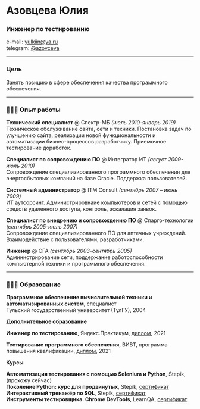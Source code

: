 # Азовцева Юлия

### Инженер по тестированию

e-mail: [yulkiin@ya.ru](mailto:yulkiin@ya.ru) <br>
telegram: [@azovceva](https://t.me/azovceva)

***
### Цель

Занять позицию в сфере обеспечения качества программного обеспечения.

***
### 👩🏼‍💻 Опыт работы

**Технический специалист** @ Спектр-МБ _(июль 2010-январь 2019)_ <br>
Техническое обслуживание сайта, сети и техники. Постановка задач по улучшению сайта, реализации новой функциональности и автоматизации бизнес-процессов разработчику. Приемочное тестирование доработок. <br>

**Специалист по сопровождению ПО** @ Интегратор ИТ _(август 2009-июль 2010)_ <br>
Сопровождение специализированного программного обеспечения для энергосбытовых компаний на базе Oracle. Поддержка пользователей.

**Системный администратор** @ ITM Consult _(сентябрь 2007 – июнь 2009)_ <br>
ИТ аутсорсинг. Администрировнаие компьютеров и сетей с помощью средств удаленного доступа, контроль, эскалация заявок.

**Специалист по внедрению и сопровождению ПО** @ Спарго-технологии _(сентябрь 2005-июль 2007)_ <br>
Сопровождение специализированного ПО для аптечных учреждений. Взаимодействие с пользователями, разработчиками.

**Инженер** @ СГА _(сентябрь 2003-сентябрь 2005)_ <br>
Администрирование сети, поддержание работоспособности компьютерной техники и программного обеспечения.
    
***
### 👩🏼‍🎓 Образование

**Программное обеспечение вычислительной техники и автоматизированных систем**, специалист <br>
Тульский государственный университет (ТулГУ), 2004 <br>

**Дополнительное образование**

**Инженер по тестированию**, Яндекс.Практикум, [диплом](https://disk.yandex.ru/i/ifpD07cNlpk-zg), 2021 <br>

**Тестирование программного обеспечения**, ВИВТ, программа повышения квалификации, [диплом](https://disk.yandex.ru/i/rMugZMfrFdOBWQ), 2021 <br>

**Курсы**

**Автоматизация тестирования с помощью Selenium и Python**, Stepik, (прохожу сейчас) <br>
**Поколение Python: курс для продвинутых**, Stepik, [сертификат](https://stepik.org/cert/1372224) <br>
**Интерактивный тренажёр по SQL**, Stepik, [сертификат](https://stepik.org/cert/1097387) <br>
**Инструменты тестировщика. Chrome DevTools**, LearnQA, [сертификат](http://cert.software-testing.ru/306789700127949323) <br>


